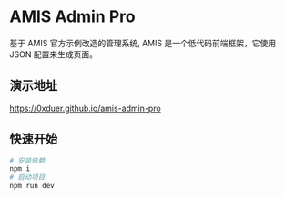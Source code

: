 # AMIS Admin Pro

基于 AMIS 官方示例改造的管理系统, AMIS 是一个低代码前端框架，它使用 JSON 配置来生成页面。

## 演示地址

https://0xduer.github.io/amis-admin-pro

## 快速开始

```bash
# 安装依赖
npm i
# 启动项目
npm run dev
```


